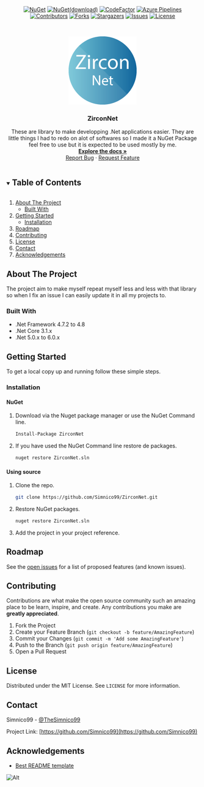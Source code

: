 <div align="center">

<a href="https://www.nuget.org/packages/ZirconNet.Core/latest">![NuGet](https://img.shields.io/nuget/v/ZirconNet.Core.svg?style=flat&logo=NuGet)</a>
<a href="https://www.nuget.org/packages/ZirconNet.Core/">![NuGet(download)](https://img.shields.io/nuget/dt/ZirconNet.Core.svg?style=flat&logo=NuGet)</a>
<a href="https://www.codefactor.io/repository/github/simnico99/zirconnet/overview/main">![CodeFactor](https://img.shields.io/codefactor/grade/github/Simnico99/ZirconNet/main?logo=codefactor&logoColor=%23ffff)</a>
<a href="https://dev.azure.com/ZirconCloud/ZirconNet/_build">![Azure Pipelines](https://dev.azure.com/ZirconCloud/ZirconNet/_apis/build/status/Simnico99.ZirconNet?branchName=main)</a><br/>
<a href="https://github.com/Simnico99/ZirconNet/graphs/contributors">![Contributors](https://img.shields.io/github/contributors/Simnico99/ZirconNet?style=flat)</a>
<a href="https://github.com/Simnico99/ZirconNet/network/members">![Forks](https://img.shields.io/github/forks/Simnico99/ZirconNet?style=flat)</a>
<a href="https://github.com/Simnico99/ZirconNet/stargazers">![Stargazers](https://img.shields.io/github/stars/Simnico99/ZirconNet?style=flat)</a>
<a href="https://github.com/Simnico99/ZirconNet/issues">![Issues](https://img.shields.io/github/issues/Simnico99/ZirconNet?style=flat)</a>
<a href="https://github.com/Simnico99/ZirconNet/blob/main/LICENSE">![License](https://img.shields.io/github/license/Simnico99/ZirconNet?style=flat)</a>

</div>

<!-- PROJECT LOGO -->
<br />
<p align="center">
  <a href="https://github.com/Simnico99/ZirconNet">
    <img src="/Logo/ZirconNetLogo%20-%20178x178.png" alt="Logo" width="178" height="178">
  </a>

  <h3 align="center">ZirconNet</h3>

  <p align="center">
    These are library to make developping .Net applications easier. They are little things I had to redo on alot of softwares so I made it a NuGet Package feel free to use but it is expected to be used mostly by me.
    <br />
    <a href="https://github.com/Simnico99/ZirconNet/wiki"><strong>Explore the docs »</strong></a>
    <br />
    <a href="https://github.com/Simnico99/ZirconNet/issues/new?template=bug_report.md&title=Bug+Report">Report Bug</a>
    ·
    <a href="https://github.com/Simnico99/ZirconNet/issues/new?template=feature_request.md&title=Feature+Request">Request Feature</a>
  </p>
</p>



<!-- TABLE OF CONTENTS -->
<details open="open">
  <summary><h2 style="display: inline-block">Table of Contents</h2></summary>
  <ol>
    <li>
      <a href="#about-the-project">About The Project</a>
      <ul>
        <li><a href="#built-with">Built With</a></li>
      </ul>
    </li>
    <li>
      <a href="#getting-started">Getting Started</a>
      <ul>
        <li><a href="#installation">Installation</a></li>
      </ul>
    </li>
    <li><a href="#roadmap">Roadmap</a></li>
    <li><a href="#contributing">Contributing</a></li>
    <li><a href="#license">License</a></li>
    <li><a href="#contact">Contact</a></li>
    <li><a href="#acknowledgements">Acknowledgements</a></li>
  </ol>
</details>



<!-- ABOUT THE PROJECT -->
## About The Project

The project aim to make myself repeat myself less and less with that library so when I fix an issue I can easily update it in all my projects to.

### Built With

* .Net Framework 4.7.2 to 4.8
* .Net Core 3.1.x
* .Net 5.0.x to 6.0.x



<!-- GETTING STARTED -->
## Getting Started

To get a local copy up and running follow these simple steps.

### Installation

#### NuGet
1. Download via the Nuget package manager or use the NuGet Command line.
   ```sh
   Install-Package ZirconNet
   ```
2. If you have used the NuGet Command line restore de packages.
   ```sh
   nuget restore ZirconNet.sln
   ```

#### Using source
1. Clone the repo.
   ```sh
   git clone https://github.com/Simnico99/ZirconNet.git
   ```
2. Restore NuGet packages.
   ```sh
   nuget restore ZirconNet.sln
   ```
3. Add the project in your project reference.

<!-- ROADMAP -->
## Roadmap

See the [open issues](https://github.com/Simnico99/ZirconNet/issues) for a list of proposed features (and known issues).



<!-- CONTRIBUTING -->
## Contributing

Contributions are what make the open source community such an amazing place to be learn, inspire, and create. Any contributions you make are **greatly appreciated**.

1. Fork the Project
2. Create your Feature Branch (`git checkout -b feature/AmazingFeature`)
3. Commit your Changes (`git commit -m 'Add some AmazingFeature'`)
4. Push to the Branch (`git push origin feature/AmazingFeature`)
5. Open a Pull Request



<!-- LICENSE -->
## License

Distributed under the MIT License. See `LICENSE` for more information.



<!-- CONTACT -->
## Contact

Simnico99 - [@TheSimnico99](https://twitter.com/TheSimnico99)

Project Link: [https://github.com/Simnico99](https://github.com/Simnico99)



<!-- ACKNOWLEDGEMENTS -->
## Acknowledgements

* [Best README template](https://github.com/othneildrew/Best-README-Template)

![Alt](https://repobeats.axiom.co/api/embed/a0650907242d49b6fd171cc4e3e011faab230482.svg "Repobeats analytics image")
